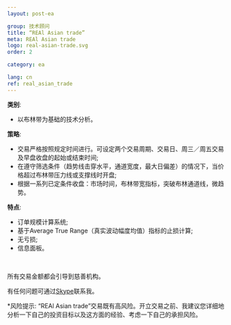 ```yaml
---
layout: post-ea

group: 技术顾问
title: “REAl Asian trade”
meta: REAl Asian trade
logo: real-asian-trade.svg
order: 2

category: ea

lang: cn
ref: real_asian_trade
---
```


**类别**:
  - 以布林带为基础的技术分析。

**策略**:
  - 交易严格按照规定时间进行。可设定两个交易周期、交易日、周三／周五交易及早盘收盘的起始或结束时间;
  - 在遵守筛选条件（趋势线击穿水平，通道宽度，最大日偏差）的情况下，当价格超过布林带压力线或支撑线时开盘;
  - 根据一系列已定条件收盘：市场时间，布林带宽指标，突破布林通道线，微趋势。

**特点**:
  - 订单规模计算系统;
  - 基于Average True Range（真实波动幅度均值）指标的止损计算;
  - 无亏损;
  - 信息面板。

<a data-fancybox="gallery" href="/img/ea/ru/GBPAUD-Strategy-Tester-Report-REAl-Asian-trade-(ENG).png"><img src="/img/ea/ru/GBPAUD-Strategy-Tester-Report-REAl-Asian-trade-(ENG).png" alt=""></a>
<a data-fancybox="gallery" href="/img/ea/ru/GBPAUD-Strategy-Tester-Report-Graph-REAl-Asian-trade-(ENG).png"><img src="/img/ea/ru/GBPAUD-Strategy-Tester-Report-Graph-REAl-Asian-trade-(ENG).png" alt=""></a>
<a data-fancybox="gallery" href="/img/ea/ru/GBPCAD-Strategy-Tester-Report-REAl-Asian-trade-(ENG).png"><img src="/img/ea/ru/GBPCAD-Strategy-Tester-Report-REAl-Asian-trade-(ENG).png" alt=""></a>
<a data-fancybox="gallery" href="/img/ea/ru/GBPCAD-Strategy-Tester-Report-Graph-REAl-Asian-trade-(ENG).png"><img src="/img/ea/ru/GBPCAD-Strategy-Tester-Report-Graph-REAl-Asian-trade-(ENG).png" alt=""></a>
<a data-fancybox="gallery" href="/img/ea/ru/GBPCHF-Strategy-Tester-Report-REAl-Asian-trade-(ENG).png"><img src="/img/ea/ru/GBPCHF-Strategy-Tester-Report-REAl-Asian-trade-(ENG).png" alt=""></a>
<a data-fancybox="gallery" href="/img/ea/ru/GBPCHF-Strategy-Tester-Report-Graph-REAl-Asian-trade-(ENG).png"><img src="/img/ea/ru/GBPCHF-Strategy-Tester-Report-Graph-REAl-Asian-trade-(ENG).png" alt=""></a>

所有交易金额都会引导到慈善机构。

有任何问题可通过<a href="skype:chutkoy89?chat" target="_blank">Skype</a>联系我。

*风险提示: “REAl Asian trade”交易既有高风险。开立交易之前、我建议您详细地分析一下自己的投资目标以及这方面的经验、考虑一下自己的承担风险。
